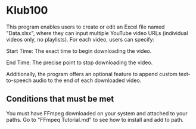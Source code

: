 # **Klub100**
This program enables users to create or edit an Excel file named "Data.xlsx", where they can input multiple YouTube video URLs (individual videos only, no playlists). For each video, users can specify:

Start Time: The exact time to begin downloading the video.

End Time: The precise point to stop downloading the video.

Additionally, the program offers an optional feature to append custom text-to-speech audio to the end of each downloaded video.

## Conditions that must be met ##
You must have FFmpeg downloaded on your system and attached to your paths. Go to "FFmpeq Tutorial.md" to see how to install and add to path.
